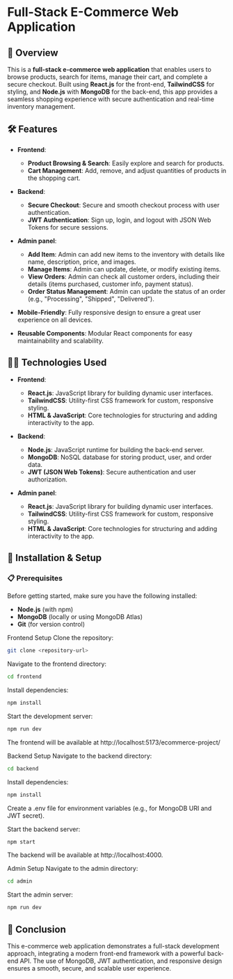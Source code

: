 # Full-Stack E-Commerce Web Application

## 🚀 Overview

This is a **full-stack e-commerce web application** that enables users to browse products, search for items, manage their cart, and complete a secure checkout. Built using **React.js** for the front-end, **TailwindCSS** for styling, and **Node.js** with **MongoDB** for the back-end, this app provides a seamless shopping experience with secure authentication and real-time inventory management.

## 🛠️ Features
- **Frontend**:
  - **Product Browsing & Search**: Easily explore and search for products.
  - **Cart Management**: Add, remove, and adjust quantities of products in the shopping cart.

- **Backend**:
  - **Secure Checkout**: Secure and smooth checkout process with user authentication.
  - **JWT Authentication**: Sign up, login, and logout with JSON Web Tokens for secure sessions.

- **Admin panel**:
  - **Add Item**: Admin can add new items to the inventory with details like name, description, price, and images.
  - **Manage Items**: Admin can update, delete, or modify existing items.
  - **View Orders**: Admin can check all customer orders, including their details (items purchased, customer info, payment status).
  - **Order Status Management**: Admin can update the status of an order (e.g., "Processing", "Shipped", "Delivered").
  
- **Mobile-Friendly**: Fully responsive design to ensure a great user experience on all devices.
- **Reusable Components**: Modular React components for easy maintainability and scalability.

## 🧑‍💻 Technologies Used
- **Frontend**:
  - **React.js**: JavaScript library for building dynamic user interfaces.
  - **TailwindCSS**: Utility-first CSS framework for custom, responsive styling.
  - **HTML & JavaScript**: Core technologies for structuring and adding interactivity to the app.
  
- **Backend**:
  - **Node.js**: JavaScript runtime for building the back-end server.
  - **MongoDB**: NoSQL database for storing product, user, and order data.
  - **JWT (JSON Web Tokens)**: Secure authentication and user authorization.

- **Admin panel**:
  - **React.js**: JavaScript library for building dynamic user interfaces.
  - **TailwindCSS**: Utility-first CSS framework for custom, responsive styling.
  - **HTML & JavaScript**: Core technologies for structuring and adding interactivity to the app.
    
## 📝 Installation & Setup

### 📋 Prerequisites

Before getting started, make sure you have the following installed:

- **Node.js** (with npm)
- **MongoDB** (locally or using MongoDB Atlas)
- **Git** (for version control)

Frontend Setup
Clone the repository:
```bash
git clone <repository-url>
```

Navigate to the frontend directory:
```bash
cd frontend
```

Install dependencies:

```bash
npm install
```

Start the development server:
```bash
npm run dev
```
The frontend will be available at http://localhost:5173/ecommerce-project/

Backend Setup
Navigate to the backend directory:
```bash
cd backend
```

Install dependencies:
```bash
npm install
```

Create a .env file for environment variables (e.g., for MongoDB URI and JWT secret).

Start the backend server:
```bash
npm start
```
The backend will be available at http://localhost:4000.


Admin Setup
Navigate to the admin directory:
```bash
cd admin
```

Start the admin server:
```bash
npm run dev
```

## 🚀  Conclusion
This e-commerce web application demonstrates a full-stack development approach, integrating a modern front-end framework with a powerful back-end API. The use of MongoDB, JWT authentication, and responsive design ensures a smooth, secure, and scalable user experience.
